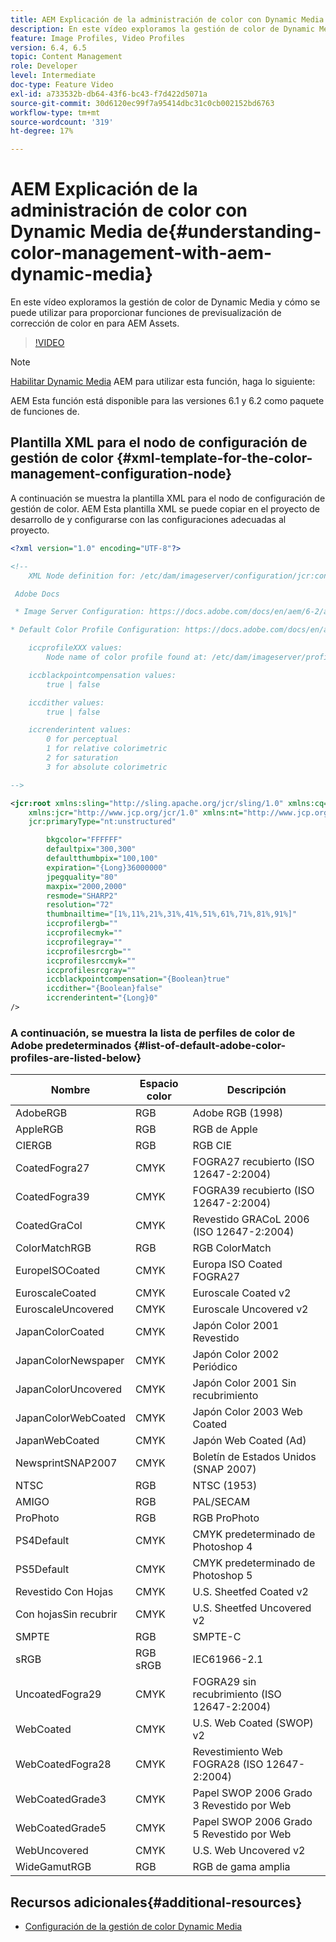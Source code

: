 ```yaml
---
title: AEM Explicación de la administración de color con Dynamic Media de
description: En este vídeo exploramos la gestión de color de Dynamic Media y cómo se puede utilizar para proporcionar funciones de previsualización de corrección de color en para AEM Assets.
feature: Image Profiles, Video Profiles
version: 6.4, 6.5
topic: Content Management
role: Developer
level: Intermediate
doc-type: Feature Video
exl-id: a733532b-db64-43f6-bc43-f7d422d5071a
source-git-commit: 30d6120ec99f7a95414dbc31c0cb002152bd6763
workflow-type: tm+mt
source-wordcount: '319'
ht-degree: 17%

---
```


# AEM Explicación de la administración de color con Dynamic Media de{#understanding-color-management-with-aem-dynamic-media}

En este vídeo exploramos la gestión de color de Dynamic Media y cómo se puede utilizar para proporcionar funciones de previsualización de corrección de color en para AEM Assets.

>[!VIDEO](https://video.tv.adobe.com/v/16792?quality=12&learn=on)

>[!NOTE]
>
>[Habilitar Dynamic Media](https://experienceleague.adobe.com/docs/experience-manager-release-information/aem-release-updates/previous-updates/aem-previous-versions.html?lang=es) AEM para utilizar esta función, haga lo siguiente:

AEM Esta función está disponible para las versiones 6.1 y 6.2 como paquete de funciones de.

## Plantilla XML para el nodo de configuración de gestión de color {#xml-template-for-the-color-management-configuration-node}

A continuación se muestra la plantilla XML para el nodo de configuración de gestión de color. AEM Esta plantilla XML se puede copiar en el proyecto de desarrollo de y configurarse con las configuraciones adecuadas al proyecto.

```xml
<?xml version="1.0" encoding="UTF-8"?>

<!--
    XML Node definition for: /etc/dam/imageserver/configuration/jcr:content/settings

 Adobe Docs

 * Image Server Configuration: https://docs.adobe.com/docs/en/aem/6-2/administer/content/dynamic-media/config-dynamic.html#Configuring%20Dynamic%20Media%20Image%20Settings

* Default Color Profile Configuration: https://docs.adobe.com/docs/en/aem/6-1/administer/content/dynamic-media/config-dynamic.html#Configuring%20the%20default%20color%20profiles

    iccprofileXXX values:
        Node name of color profile found at: /etc/dam/imageserver/profiles

    iccblackpointcompensation values:
        true | false

    iccdither values:
        true | false

    iccrenderintent values:
        0 for perceptual
        1 for relative colorimetric
        2 for saturation
        3 for absolute colorimetric

-->

<jcr:root xmlns:sling="http://sling.apache.org/jcr/sling/1.0" xmlns:cq="http://www.day.com/jcr/cq/1.0"
    xmlns:jcr="http://www.jcp.org/jcr/1.0" xmlns:nt="http://www.jcp.org/jcr/nt/1.0"
    jcr:primaryType="nt:unstructured"

        bkgcolor="FFFFFF"
        defaultpix="300,300"
        defaultthumbpix="100,100"
        expiration="{Long}36000000"
        jpegquality="80"
        maxpix="2000,2000"
        resmode="SHARP2"
        resolution="72"
        thumbnailtime="[1%,11%,21%,31%,41%,51%,61%,71%,81%,91%]"
        iccprofilergb=""
        iccprofilecmyk=""
        iccprofilegray=""
        iccprofilesrcrgb=""
        iccprofilesrccmyk=""
        iccprofilesrcgray=""
        iccblackpointcompensation="{Boolean}true"
        iccdither="{Boolean}false"
        iccrenderintent="{Long}0"
/>
```

### A continuación, se muestra la lista de perfiles de color de Adobe predeterminados {#list-of-default-adobe-color-profiles-are-listed-below}

| Nombre | Espacio color | Descripción |
| ------------------- | ---------- | ------------------------------------- |
| AdobeRGB | RGB | Adobe RGB (1998) |
| AppleRGB | RGB | RGB de Apple |
| CIERGB | RGB | RGB CIE |
| CoatedFogra27 | CMYK | FOGRA27 recubierto (ISO 12647-2:2004) |
| CoatedFogra39 | CMYK | FOGRA39 recubierto (ISO 12647-2:2004) |
| CoatedGraCol | CMYK | Revestido GRACoL 2006 (ISO 12647-2:2004) |
| ColorMatchRGB | RGB | RGB ColorMatch |
| EuropeISOCoated | CMYK | Europa ISO Coated FOGRA27 |
| EuroscaleCoated | CMYK | Euroscale Coated v2 |
| EuroscaleUncovered | CMYK | Euroscale Uncovered v2 |
| JapanColorCoated | CMYK | Japón Color 2001 Revestido |
| JapanColorNewspaper | CMYK | Japón Color 2002 Periódico |
| JapanColorUncovered | CMYK | Japón Color 2001 Sin recubrimiento |
| JapanColorWebCoated | CMYK | Japón Color 2003 Web Coated |
| JapanWebCoated | CMYK | Japón Web Coated (Ad) |
| NewsprintSNAP2007 | CMYK | Boletín de Estados Unidos (SNAP 2007) |
| NTSC | RGB | NTSC (1953) |
| AMIGO | RGB | PAL/SECAM |
| ProPhoto | RGB | RGB ProPhoto |
| PS4Default | CMYK | CMYK predeterminado de Photoshop 4 |
| PS5Default | CMYK | CMYK predeterminado de Photoshop 5 |
| Revestido Con Hojas | CMYK | U.S. Sheetfed Coated v2 |
| Con hojasSin recubrir | CMYK | U.S. Sheetfed Uncovered v2 |
| SMPTE | RGB | SMPTE-C |
| sRGB | RGB sRGB | IEC61966-2.1 |
| UncoatedFogra29 | CMYK | FOGRA29 sin recubrimiento (ISO 12647-2:2004) |
| WebCoated | CMYK | U.S. Web Coated (SWOP) v2 |
| WebCoatedFogra28 | CMYK | Revestimiento Web FOGRA28 (ISO 12647-2:2004) |
| WebCoatedGrade3 | CMYK | Papel SWOP 2006 Grado 3 Revestido por Web |
| WebCoatedGrade5 | CMYK | Papel SWOP 2006 Grado 5 Revestido por Web |
| WebUncovered | CMYK | U.S. Web Uncovered v2 |
| WideGamutRGB | RGB | RGB de gama amplia |

## Recursos adicionales{#additional-resources}

* [Configuración de la gestión de color Dynamic Media](https://helpx.adobe.com/experience-manager/6-5/assets/using/config-dynamic.html#ConfiguringDynamicMediaColorManagement)

